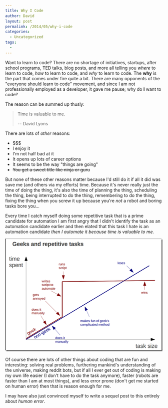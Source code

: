 ```yaml
---
title: Why I Code
author: David
layout: post
permalink: /2014/05/why-i-code
categories:
  - Uncategorized
tags:
  -
---
```


Want to learn to code? There are no shortage of initiatives, startups, after school programs, TED talks, blog posts, and more all telling you _where_ to learn to code, _how_ to learn to code, and _why_ to learn to code. The **why** is the part that comes under fire quite a bit. There are many opponents of the "everyone should learn to code" movement, and since I am not professionally employed as a developer, it gave me pause; why do **I** want to code?

The reason can be summed up thusly:

> Time is valuable to me.
>
>-- David Lyons



There are lots of _other_ reasons:

- $$$
- I enjoy it
- I'm not half bad at it
- It opens up lots of career options
- It seems to be the way "things are going"
- <del>You get a sweet title like ninja or guru</del>

But none of these other reasons matter because I'd still do it if all it did was save me (and others via my efforts) time. Because it's never really just the time of doing the thing, it's also the time of planning the thing, scheduling the thing, being interrupted to do the thing, remembering to do the thing, fixing the thing when you screw it up because you're _not_ a robot and boring tasks bore you...

Every time I catch myself doing some repetitive task that is a prime candidate for automation I am first angry that I didn't identify the task as an automation candidate earlier and then elated that this task I hate is an automation candidate _then I automate it because time is valuable to me._

![Geeks and Repetitive Tasks](/post-images/repetitive-tasks.png)

Of course there are lots of other things about coding that are fun and interesting: solving real problems, furthering mankind's understanding of the universe, making reddit bots, but if all I ever get out of coding is making my own life easier (I don't have to do the task anymore), faster (robots are faster than I am at most things), and less error prone (don't get me started on human error) then that is reason enough for me.

I may have also just convinced myself to write a sequel post to this entirely about _human error_.
